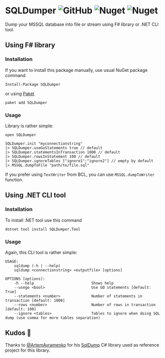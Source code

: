 ﻿# SQLDumper ![GitHub](https://img.shields.io/github/license/Dzoukr/SQLDumper?style=flat-square) ![Nuget](https://img.shields.io/nuget/v/SQLDumper?label=SQLDumper&style=flat-square) ![Nuget](https://img.shields.io/nuget/v/SQLDumper.Tool?label=SQLDumper.Tool&style=flat-square)

Dump your MSSQL database into file or stream using F# library or .NET CLI tool.

## Using F# library

### Installation

If you want to install this package manually, use usual NuGet package command

    Install-Package SQLDumper

or using [Paket](http://fsprojects.github.io/Paket/getting-started.html)

    paket add SQLDumper

### Usage

Library is rather simple:

```f#
open SQLDumper

SQLDumper.init "myconnectionstring"
|> SQLDumper.useGoStatements true // default
|> SQLDumper.statementsInTransaction 1000 // default
|> SQLDumper.rowsInStatement 100 // default
|> SQLDumper.ignoreTables ["ignore1";"ignore2"] // empty by default
|> MSSQL.dumpToFile "path/to/file.sql"
```

If you prefer using `TextWriter` from BCL, you can use `MSSQL.dumpToWriter` function.

## Using .NET CLI tool

### Installation

To install .NET tool use this command

    dotnet tool install SQLDumper.Tool

### Usage

Again, this CLI tool is rather simple:

```
USAGE:
    sqldump (-h | --help)
    sqldump <connectionstring> <outputfile> [options]

OPTIONS [options]:
    -h --help                          Shows help
    --usego <bool>                     Use GO statements [default: True]
    --statements <number>              Number of statements in transaction [default: 1000]
    --rows <number>                    Number of rows in transaction [default: 100]
    --ignore <tables>                  Tables to ignore when doing SQL dump (use comma for more tables separation)
```

## Kudos 👏

Thanks to [@ArtemAvramenko](https://github.com/ArtemAvramenko) for his [SqlDump](https://github.com/ArtemAvramenko/SqlDump) C# library used as reference project for this library.
